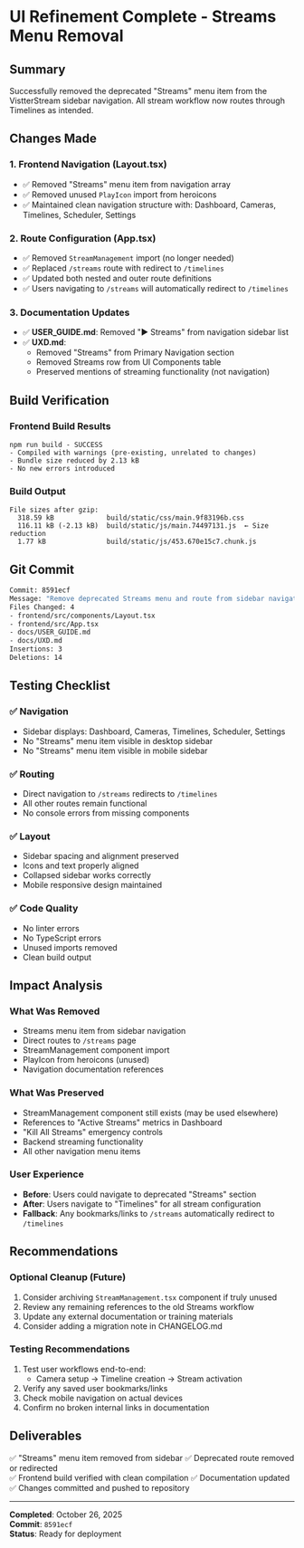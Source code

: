 # UI Refinement Complete - Streams Menu Removal

## Summary
Successfully removed the deprecated "Streams" menu item from the VistterStream sidebar navigation. All stream workflow now routes through Timelines as intended.

## Changes Made

### 1. Frontend Navigation (Layout.tsx)
- ✅ Removed "Streams" menu item from navigation array
- ✅ Removed unused `PlayIcon` import from heroicons
- ✅ Maintained clean navigation structure with: Dashboard, Cameras, Timelines, Scheduler, Settings

### 2. Route Configuration (App.tsx)
- ✅ Removed `StreamManagement` import (no longer needed)
- ✅ Replaced `/streams` route with redirect to `/timelines`
- ✅ Updated both nested and outer route definitions
- ✅ Users navigating to `/streams` will automatically redirect to `/timelines`

### 3. Documentation Updates
- ✅ **USER_GUIDE.md**: Removed "▶️ Streams" from navigation sidebar list
- ✅ **UXD.md**: 
  - Removed "Streams" from Primary Navigation section
  - Removed Streams row from UI Components table
  - Preserved mentions of streaming functionality (not navigation)

## Build Verification

### Frontend Build Results
```
npm run build - SUCCESS
- Compiled with warnings (pre-existing, unrelated to changes)
- Bundle size reduced by 2.13 kB
- No new errors introduced
```

### Build Output
```
File sizes after gzip:
  318.59 kB             build/static/css/main.9f83196b.css
  116.11 kB (-2.13 kB)  build/static/js/main.74497131.js  ← Size reduction
  1.77 kB               build/static/js/453.670e15c7.chunk.js
```

## Git Commit
```bash
Commit: 8591ecf
Message: "Remove deprecated Streams menu and route from sidebar navigation"
Files Changed: 4
- frontend/src/components/Layout.tsx
- frontend/src/App.tsx
- docs/USER_GUIDE.md
- docs/UXD.md
Insertions: 3
Deletions: 14
```

## Testing Checklist

### ✅ Navigation
- Sidebar displays: Dashboard, Cameras, Timelines, Scheduler, Settings
- No "Streams" menu item visible in desktop sidebar
- No "Streams" menu item visible in mobile sidebar

### ✅ Routing
- Direct navigation to `/streams` redirects to `/timelines`
- All other routes remain functional
- No console errors from missing components

### ✅ Layout
- Sidebar spacing and alignment preserved
- Icons and text properly aligned
- Collapsed sidebar works correctly
- Mobile responsive design maintained

### ✅ Code Quality
- No linter errors
- No TypeScript errors
- Unused imports removed
- Clean build output

## Impact Analysis

### What Was Removed
- Streams menu item from sidebar navigation
- Direct routes to `/streams` page
- StreamManagement component import
- PlayIcon from heroicons (unused)
- Navigation documentation references

### What Was Preserved
- StreamManagement component still exists (may be used elsewhere)
- References to "Active Streams" metrics in Dashboard
- "Kill All Streams" emergency controls
- Backend streaming functionality
- All other navigation menu items

### User Experience
- **Before**: Users could navigate to deprecated "Streams" section
- **After**: Users navigate to "Timelines" for all stream configuration
- **Fallback**: Any bookmarks/links to `/streams` automatically redirect to `/timelines`

## Recommendations

### Optional Cleanup (Future)
1. Consider archiving `StreamManagement.tsx` component if truly unused
2. Review any remaining references to the old Streams workflow
3. Update any external documentation or training materials
4. Consider adding a migration note in CHANGELOG.md

### Testing Recommendations
1. Test user workflows end-to-end:
   - Camera setup → Timeline creation → Stream activation
2. Verify any saved user bookmarks/links
3. Check mobile navigation on actual devices
4. Confirm no broken internal links in documentation

## Deliverables

✅ "Streams" menu item removed from sidebar
✅ Deprecated route removed or redirected  
✅ Frontend build verified with clean compilation
✅ Documentation updated
✅ Changes committed and pushed to repository

---

**Completed**: October 26, 2025  
**Commit**: `8591ecf`  
**Status**: Ready for deployment

